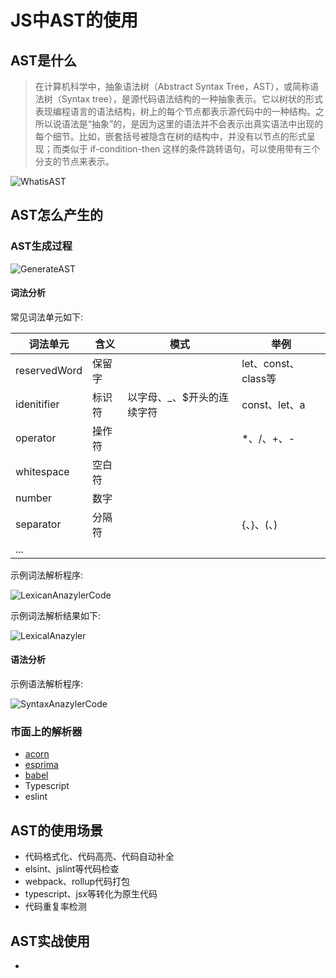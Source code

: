 # JS中AST的使用

## AST是什么

> 在计算机科学中，抽象语法树（Abstract Syntax Tree，AST），或简称语法树（Syntax tree），是源代码语法结构的一种抽象表示。它以树状的形式表现编程语言的语法结构，树上的每个节点都表示源代码中的一种结构。之所以说语法是“抽象”的，是因为这里的语法并不会表示出真实语法中出现的每个细节。比如，嵌套括号被隐含在树的结构中，并没有以节点的形式呈现；而类似于 if-condition-then 这样的条件跳转语句，可以使用带有三个分支的节点来表示。

![WhatisAST](WhatIsAST.png)

## AST怎么产生的

### AST生成过程

![GenerateAST](GenerateAST.png)

#### 词法分析

常见词法单元如下:

| 词法单元 | 含义 | 模式 | 举例 |
|  ----  | ---- | ----  | ---- |
| reservedWord | 保留字 | | let、const、class等 |
| idenitifier | 标识符 | 以字母、_、$开头的连续字符 | const、let、a |
| operator | 操作符 | | *、/、+、- |
| whitespace | 空白符 | | |
| number | 数字 | | |
| separator | 分隔符 | | {、}、(、)|
| ... | | |

示例词法解析程序:

![LexicanAnazylerCode](LexicalAnalyzerCode.png)


示例词法解析结果如下:

![LexicalAnazyler](LexicalAnalyzer.png)

#### 语法分析

示例语法解析程序:

![SyntaxAnazylerCode](SyntaxAnalyzerCode.png)

### 市面上的解析器

- [acorn](https://github.com/acornjs/acorn/tree/master/acorn)
- [esprima](https://github.com/jquery/esprima)
- [babel](https://github.com/babel/babel/tree/master/packages/babel-parser)
- Typescript
- eslint 

## AST的使用场景

- 代码格式化、代码高亮、代码自动补全
- elsint、jslint等代码检查
- webpack、rollup代码打包
- typescript、jsx等转化为原生代码
- 代码重复率检测

## AST实战使用

- 